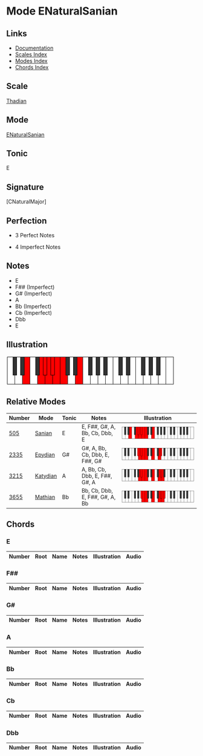 # Mode ENaturalSanian

## Links

- [Documentation](index.md)
- [Scales Index](Scales.md)
- [Modes Index](Modes.md)
- [Chords Index](Chords.md)

## Scale

[Thadian](ScaleThadian.md)

## Mode

[ENaturalSanian](ModeENaturalSanian.md)

## Tonic

E

## Signature

[CNaturalMajor]

## Perfection

 - 3 Perfect Notes

 - 4 Imperfect Notes

## Notes

- E
- F## (Imperfect)
- G# (Imperfect)
- A
- Bb (Imperfect)
- Cb (Imperfect)
- Dbb
- E

## Illustration

![ENaturalSanian](ModeENaturalSanian.png)

## Relative Modes

| Number | Mode | Tonic | Notes | Illustration |
|--------|------|-------|-------|--------------|
| [505](https://ianring.com/musictheory/scales/505) | [Sanian](ModeSanian.md) | E | E, F##, G#, A, Bb, Cb, Dbb, E | ![ENaturalSanian](ModeENaturalSanian.png) |
| [2335](https://ianring.com/musictheory/scales/2335) | [Epydian](ModeEpydian.md) | G# | G#, A, Bb, Cb, Dbb, E, F##, G# | ![GSharpEpydian](ModeGSharpEpydian.png) |
| [3215](https://ianring.com/musictheory/scales/3215) | [Katydian](ModeKatydian.md) | A | A, Bb, Cb, Dbb, E, F##, G#, A | ![ANaturalKatydian](ModeANaturalKatydian.png) |
| [3655](https://ianring.com/musictheory/scales/3655) | [Mathian](ModeMathian.md) | Bb | Bb, Cb, Dbb, E, F##, G#, A, Bb | ![BFlatMathian](ModeBFlatMathian.png) |

## Chords

### E

| Number | Root | Name | Notes | Illustration | Audio |
|--------|------|------|-------|--------------|-------|

### F##

| Number | Root | Name | Notes | Illustration | Audio |
|--------|------|------|-------|--------------|-------|

### G#

| Number | Root | Name | Notes | Illustration | Audio |
|--------|------|------|-------|--------------|-------|

### A

| Number | Root | Name | Notes | Illustration | Audio |
|--------|------|------|-------|--------------|-------|

### Bb

| Number | Root | Name | Notes | Illustration | Audio |
|--------|------|------|-------|--------------|-------|

### Cb

| Number | Root | Name | Notes | Illustration | Audio |
|--------|------|------|-------|--------------|-------|

### Dbb

| Number | Root | Name | Notes | Illustration | Audio |
|--------|------|------|-------|--------------|-------|

